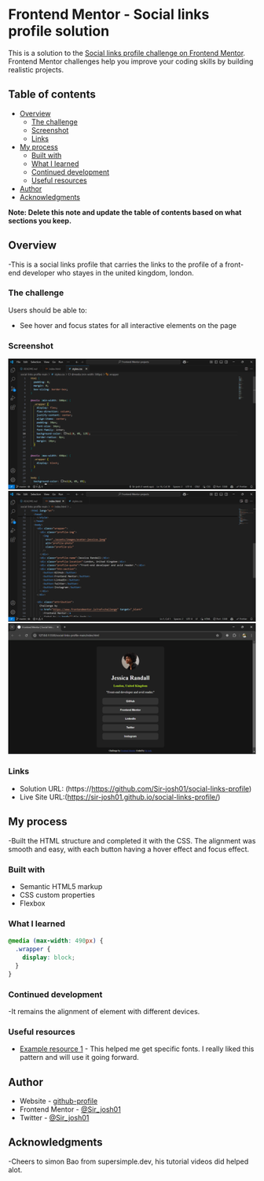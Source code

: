 # Frontend Mentor - Social links profile solution

This is a solution to the [Social links profile challenge on Frontend Mentor](https://www.frontendmentor.io/challenges/social-links-profile-UG32l9m6dQ). Frontend Mentor challenges help you improve your coding skills by building realistic projects. 

## Table of contents

- [Overview](#overview)
  - [The challenge](#the-challenge)
  - [Screenshot](#screenshot)
  - [Links](#links)
- [My process](#my-process)
  - [Built with](#built-with)
  - [What I learned](#what-i-learned)
  - [Continued development](#continued-development)
  - [Useful resources](#useful-resources)
- [Author](#author)
- [Acknowledgments](#acknowledgments)

**Note: Delete this note and update the table of contents based on what sections you keep.**

## Overview
-This is a social links profile that carries the links to the profile of a front-end developer who stayes in the united kingdom, london.
### The challenge

Users should be able to:

- See hover and focus states for all interactive elements on the page

### Screenshot

![](./screenshots/Screenshot%20(61).png)
![](./screenshots/Screenshot%20(63).png)
![](./screenshots/Screenshot%20(64).png)


### Links

- Solution URL: (https://https://github.com/Sir-josh01/social-links-profile)
- Live Site URL:(https://sir-josh01.github.io/social-links-profile/)

## My process

-Built the HTML structure and completed it with the CSS. The alignment was smooth and easy, with each button having a hover effect and focus effect.

### Built with

- Semantic HTML5 markup
- CSS custom properties
- Flexbox

### What I learned

```css
@media (max-width: 490px) {
  .wrapper {
    display: block;
  }
}
```

### Continued development

-It remains the alignment of element with different devices.

### Useful resources

- [Example resource 1](https://www.chrome.com) - This helped me get specific fonts. I really liked this pattern and will use it going forward.

## Author

- Website - [github-profile](https://www.github.com/sir-josh01)
- Frontend Mentor - [@Sir_josh01](https://www.frontendmentor.io/profile/Sir_josh01)
- Twitter - [@Sir_josh01](https://www.twitter.com/sir_josh01)

## Acknowledgments
-Cheers to simon Bao from supersimple.dev, his tutorial videos did helped alot.

